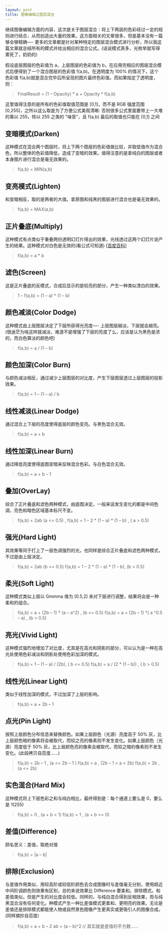 ```yaml
---
layout: post
title: 图像编辑之图层混合
---
```


继续图像编辑方面的内容，这次是关于图层混合：将上下两层的色彩经过一定的规则进行结合，从而创造出大量的效果。这方面相关的文章很多，但是基本没有一篇够全够精确—- 更多的文章都是针对某种特定的图层混合模式进行分析，所以我这篇文章就总结所有的模式并给出相应的混合公式。(话说模式真多，光枚举就写得累死了，奶奶的)

假设底层图层的色彩值为 a，上层图层的色彩值为 b，在应用完相应的图层混合模式后便得到了一个混合图层的色彩值 f(a,b)。在透明度为 100% 的情况下，这个色彩值 f(a,b)就是混合完毕后所呈现的图片最终色彩值。而如果指定了透明度，则：
> FinalResult = (1 – Opacity) * a + Opacity * f(a,b)

这里值得注意的是所有的色彩值取值范围是 [0,1]，而不是 RGB 强度范围[0,255]，之所以这么取是为了方便公式美观清晰: 否则很多公式里面要带上一大堆的乘以 255，除以 255 之类的 "噪音"，且 f(a,b) 最后的取值也只能在 [0,1] 之间


## 变暗模式(Darken) 

这种模式在混合两个图层时，将上下两个图层的色彩值做比较，并取低值作为混合色，所以整体的色彩值降低，造成了变暗的效果。值得注意的是拿纯白的图层或者本身图片进行混合是毫无效果的。
>  f(a,b) = MIN(a,b)

## 变亮模式(Lighten)

和变暗相反，取的是两者的大值。拿原图和纯黑的图层进行混合也是毫无效果的。
> f(a,b) = MAX(a,b)

## 正片叠底(Multiply)

这种模式有点类似于重叠两份透明幻灯片得出的效果，光线透过这两个幻灯片说产生的结果。这种模式对白色是无效的(看公式可知道) [[百度百科]][1]
> f(a,b) = a * b

## 滤色(Screen)

这是正片叠底的反模式，合成后显示的是较亮的部分，产生一种类似漂白的效果。
> 1 – f(a,b) = (1 – a) * (1 – b)

## 颜色减淡(Color Dodge)

这种模式由上层图层决定了下层所获得光亮度—- 上层图层越淡，下层就会越亮。(很迷茫为啥这样就减淡，难道不是增强了下层的亮度了么，应该是认为黑色是浓的，而白色算淡的颜色吧)     
> f(a,b) = a / (1 – b)

## 颜色加深(Color Burn)

与颜色减淡相反，通过减少上层图层的对比度，产生下层图层透过上层图层的投影效果。
> f(a,b) = 1 – (1 – a) / b

## 线性减淡(Linear Dodge)

通过混合上下层的亮度使得底层的颜色变亮。与黑色混合无效。
> f(a,b) = a + b

## 线性加深(Linear Burn)

通过降低亮度使得底图变暗来反映混合色彩。与白色混合无效。
>  f(a,b) = a + b – 1

## 叠加(OverLay)

综合了正片叠底和滤色两种模式，由底图决定。一般来说发生变化的都是中间色调，亮色和暗色区域基本标尺不变。
> f(a,b) = 2ab (a <= 0.5) , 
               f(a,b) = 1 – 2 * (1 – a) * (1 – b) , ( a > 0.5)
               
               
## 强光(Hard Light)

其效果等同于打上了一层色调强烈的光，也同样是综合正片叠底和滤色两种模式，不过是由上层决定。
> f(a,b) = 2ab (b <= 0.5)
               f(a,b) = 1 – 2 * (1 – a) * (1 – b), (b > 0.5)
               
## 柔光(Soft Light)

这种模式类似上层以 Gmmma 值为 [0.5,2] 来对下层进行调整，结果将会是一种柔和的组合。
> f(a,b) = a + (2b – 1) * (a – a^2) , (b <= 0.5)
                f(a,b) = a + (2b – 1)  *( a ^0.5 – a) , (b > 0.5)
                
## 亮光(Vivid Light)

这种模式强烈地增加了对比度，尤其是在高光和阴影的部分，可以认为是一种在高光处使用色彩减淡和阴影处使用色彩加深的模式。
>  f(a,b) = 1 – (1 – a) / (2b),  ( b <= 0.5)
                   f(a,b) = a / (2 * (1 – b)) , ( b > 0.5)
                   
## 线性光(Linear Light)

类似于线性加深的模式，不过加深了上层的影响。
> f(a,b) = a + 2b – 1

## 点光(Pin Light)

按照上层颜色分布信息来替换颜色。如果上层颜色（光源）亮度高于 50% 灰，比上层颜色暗的像素将会被取代，而较之亮的像素则不发生变化。如果上层颜色（光源）亮度低于 50% 灰，比上层颜色亮的像素会被取代，而较之暗的像素则不发生变化。(此段拷贝自百度……)
> f(a,b) = 2b – 1 ,  (a <= 2b – 1 )
                 f(a,b) = a ,  (2b – 1 < a  < 2b)
                 f(a,b) = 2b ,  (a <= 2b)
                 
## 实色混合(Hard Mix)

这种模式将上下层色彩之和与纯白相比，最终得到是：每个通道上要么是 0，要么是 1(255)
> f(a,b) = 0 ,  (a + b < 1)
                  f(a,b) = 1 ,  (a + b >= 0)
                  
## 差值(Difference)

顾名思义：差值，取绝对值
> f(a,b) = |a – b|

## 排除(Exclusion)

 与差值作用类似，用较高阶或较低阶颜色去合成图像时与差值毫无分别，使用趋近中间阶调颜色则效果有区别，总的来说效果比 Difference 要柔和。排除模式。和差值类似，但是产生的对比度会较低。同样的，与纯白混合得到反相效果，而与纯黑混合没有任何变化。种模式产生一种比差值模式更柔和、更明亮的效果。无论是差值还是排除模式都能使人物或自然景色图像产生更真实或更吸引人的图像合成。(同样摘抄自百度)
> f(a,b) = a + b – 2 ab = (a – b)^2  // 其实就是差值的平方数……



  [1]: http://baike.baidu.com/view/935980.htm
